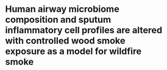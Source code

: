 # Human airway microbiome composition and sputum inflammatory cell profiles are altered with controlled wood smoke exposure as a model for wildfire smoke
